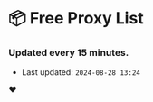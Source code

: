 # :package: Free Proxy List
### Updated every 15 minutes.

- Last updated: `2024-08-28 13:24`

:heart:
